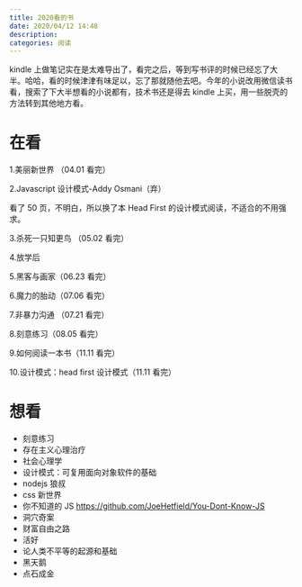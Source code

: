 ```yaml
---
title: 2020看的书
date: 2020/04/12 14:48
description:
categories: 阅读
---
```

kindle 上做笔记实在是太难导出了，看完之后，等到写书评的时候已经忘了大半。哈哈，看的时候津津有味足以，忘了那就随他去吧。今年的小说改用微信读书看，搜索了下大半想看的小说都有，技术书还是得去 kindle 上买，用一些脱壳的方法转到其他地方看。

# 在看

1.美丽新世界 （04.01 看完）

2.Javascript 设计模式-Addy Osmani（弃）

看了 50 页，不明白，所以换了本 Head First 的设计模式阅读，不适合的不用强求。 

3.杀死一只知更鸟 （05.02 看完）

4.放学后

5.黑客与画家（06.23 看完）

6.魔力的胎动（07.06 看完）

7.非暴力沟通 （07.21 看完）

8.刻意练习（08.05 看完）

9.如何阅读一本书（11.11 看完）

10.设计模式：head first 设计模式（11.11 看完）

# 想看

- 刻意练习
- 存在主义心理治疗
- 社会心理学
- 设计模式：可复用面向对象软件的基础
- nodejs 狼叔
- css 新世界
- 你不知道的 JS https://github.com/JoeHetfield/You-Dont-Know-JS
- 洞穴奇案
- 财富自由之路
- 活好
- 论人类不平等的起源和基础
- 黑天鹅
- 点石成金
